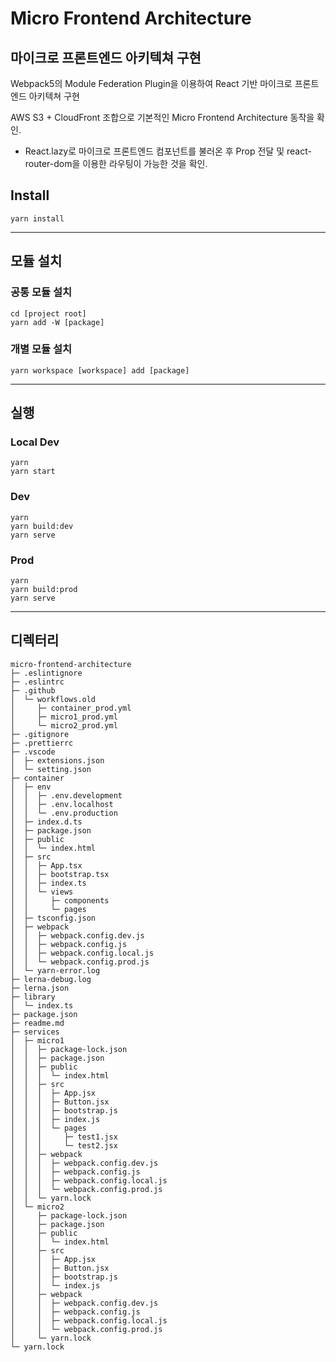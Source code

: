 # Micro Frontend Architecture
## 마이크로 프론트엔드 아키텍쳐 구현

Webpack5의 Module Federation Plugin을 이용하여 React 기반 마이크로 프론트엔드 아키텍쳐 구현

AWS S3 + CloudFront 조합으로 기본적인 Micro Frontend Architecture 동작을 확인.
- React.lazy로 마이크로 프론트엔드 컴포넌트를 불러온 후 Prop 전달 및 react-router-dom을 이용한 라우팅이 가능한 것을 확인.

## Install
```
yarn install
```

---

## 모듈 설치

### 공통 모듈 설치
```
cd [project root]
yarn add -W [package]
```

### 개별 모듈 설치
```
yarn workspace [workspace] add [package]
```

---

## 실행

### Local Dev
```
yarn
yarn start
```

### Dev
```
yarn
yarn build:dev
yarn serve
```

### Prod
```
yarn
yarn build:prod
yarn serve
```

---

## 디렉터리

```
micro-frontend-architecture
├─ .eslintignore
├─ .eslintrc
├─ .github
│  └─ workflows.old
│     ├─ container_prod.yml
│     ├─ micro1_prod.yml
│     └─ micro2_prod.yml
├─ .gitignore
├─ .prettierrc
├─ .vscode
│  ├─ extensions.json
│  └─ setting.json
├─ container
│  ├─ env
│  │  ├─ .env.development
│  │  ├─ .env.localhost
│  │  └─ .env.production
│  ├─ index.d.ts
│  ├─ package.json
│  ├─ public
│  │  └─ index.html
│  ├─ src
│  │  ├─ App.tsx
│  │  ├─ bootstrap.tsx
│  │  ├─ index.ts
│  │  └─ views
│  │     ├─ components
│  │     └─ pages
│  ├─ tsconfig.json
│  ├─ webpack
│  │  ├─ webpack.config.dev.js
│  │  ├─ webpack.config.js
│  │  ├─ webpack.config.local.js
│  │  └─ webpack.config.prod.js
│  └─ yarn-error.log
├─ lerna-debug.log
├─ lerna.json
├─ library
│  └─ index.ts
├─ package.json
├─ readme.md
├─ services
│  ├─ micro1
│  │  ├─ package-lock.json
│  │  ├─ package.json
│  │  ├─ public
│  │  │  └─ index.html
│  │  ├─ src
│  │  │  ├─ App.jsx
│  │  │  ├─ Button.jsx
│  │  │  ├─ bootstrap.js
│  │  │  ├─ index.js
│  │  │  └─ pages
│  │  │     ├─ test1.jsx
│  │  │     └─ test2.jsx
│  │  ├─ webpack
│  │  │  ├─ webpack.config.dev.js
│  │  │  ├─ webpack.config.js
│  │  │  ├─ webpack.config.local.js
│  │  │  └─ webpack.config.prod.js
│  │  └─ yarn.lock
│  └─ micro2
│     ├─ package-lock.json
│     ├─ package.json
│     ├─ public
│     │  └─ index.html
│     ├─ src
│     │  ├─ App.jsx
│     │  ├─ Button.jsx
│     │  ├─ bootstrap.js
│     │  └─ index.js
│     ├─ webpack
│     │  ├─ webpack.config.dev.js
│     │  ├─ webpack.config.js
│     │  ├─ webpack.config.local.js
│     │  └─ webpack.config.prod.js
│     └─ yarn.lock
└─ yarn.lock
```
